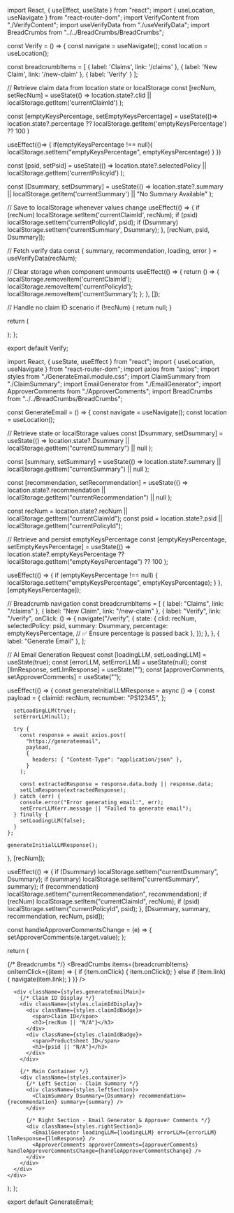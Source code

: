 import React, { useEffect, useState } from "react";
import { useLocation, useNavigate } from "react-router-dom";
import VerifyContent from "./VerifyContent";
import useVerifyData from "./useVerifyData";
import BreadCrumbs from "../../BreadCrumbs/BreadCrumbs";

const Verify = () => {
  const navigate = useNavigate();
  const location = useLocation();

  const breadcrumbItems = [
    { 
      label: 'Claims', 
      link: '/claims' 
    },
    { 
      label: 'New Claim', 
      link: '/new-claim' 
    },
    { label: 'Verify' }
  ];

  // Retrieve claim data from location state or localStorage
  const [recNum, setRecNum] = useState(() => 
    location.state?.clid || 
    localStorage.getItem('currentClaimId')
  );
  
  const [emptyKeysPercentage, setEmptyKeysPercentage] = useState(()=>
  location.state?.percentage ?? localStorage.getItem('emptyKeysPercentage') ?? 100
  )
  
  useEffect(()=> {
    if(emptyKeysPercentage !== null){
      localStorage.setItem("emptyKeysPercentage", emptyKeysPercentage)
    }
  })

  const [psid, setPsid] = useState(() => 
    location.state?.selectedPolicy || 
    localStorage.getItem('currentPolicyId')
  );

  const [Dsummary, setDsummary] = useState(() => 
    location.state?.summary || 
    localStorage.getItem('currentSummary') || 
    "No Summary Available"
  );

  // Save to localStorage whenever values change
  useEffect(() => {
    if (recNum) localStorage.setItem('currentClaimId', recNum);
    if (psid) localStorage.setItem('currentPolicyId', psid);
    if (Dsummary) localStorage.setItem('currentSummary', Dsummary);
  }, [recNum, psid, Dsummary]);

 

  // Fetch verify data
  const { summary, recommendation, loading, error } = useVerifyData(recNum);

  // Clear storage when component unmounts
  useEffect(() => {
    return () => {
      localStorage.removeItem('currentClaimId');
      localStorage.removeItem('currentPolicyId');
      localStorage.removeItem('currentSummary');
    };
  }, []);

  // Handle no claim ID scenario
  if (!recNum) {
    return null;
  }


  return (
    <div>
      <BreadCrumbs items={breadcrumbItems} />
      <VerifyContent 
        recNum={recNum}
        psid={psid}
        Dsummary={Dsummary}
        summary={summary}
        recommendation={recommendation}
        loading={loading}
        error={error}
        emptyKeysPercentage={emptyKeysPercentage}
      />
    </div>
  );
};

export default Verify;






import React, { useState, useEffect } from "react";
import { useLocation, useNavigate } from "react-router-dom";
import axios from "axios";
import styles from "./GenerateEmail.module.css";
import ClaimSummary from "./ClaimSummary";
import EmailGenerator from "./EmailGenerator";
import ApproverComments from "./ApproverComments";
import BreadCrumbs from "../../BreadCrumbs/BreadCrumbs";

const GenerateEmail = () => {
  const navigate = useNavigate();
  const location = useLocation();

  // Retrieve state or localStorage values
  const [Dsummary, setDsummary] = useState(() =>
    location.state?.Dsummary || localStorage.getItem("currentDsummary") || null
  );

  const [summary, setSummary] = useState(() =>
    location.state?.summary || localStorage.getItem("currentSummary") || null
  );

  const [recommendation, setRecommendation] = useState(() =>
    location.state?.recommendation || localStorage.getItem("currentRecommendation") || null
  );

  const recNum = location.state?.recNum || localStorage.getItem("currentClaimId");
  const psid = location.state?.psid || localStorage.getItem("currentPolicyId");

  // Retrieve and persist emptyKeysPercentage
  const [emptyKeysPercentage, setEmptyKeysPercentage] = useState(() =>
    location.state?.emptyKeysPercentage ?? localStorage.getItem("emptyKeysPercentage") ?? 100
  );

  useEffect(() => {
    if (emptyKeysPercentage !== null) {
      localStorage.setItem("emptyKeysPercentage", emptyKeysPercentage);
    }
  }, [emptyKeysPercentage]);

  // Breadcrumb navigation
  const breadcrumbItems = [
    { label: "Claims", link: "/claims" },
    { label: "New Claim", link: "/new-claim" },
    {
      label: "Verify",
      link: "/verify",
      onClick: () => {
        navigate("/verify", {
          state: {
            clid: recNum,
            selectedPolicy: psid,
            summary: Dsummary,
            percentage: emptyKeysPercentage, // ✅ Ensure percentage is passed back
          },
        });
      },
    },
    { label: "Generate Email" },
  ];

  // AI Email Generation Request
  const [loadingLLM, setLoadingLLM] = useState(true);
  const [errorLLM, setErrorLLM] = useState(null);
  const [llmResponse, setLlmResponse] = useState("");
  const [approverComments, setApproverComments] = useState("");

  useEffect(() => {
    const generateInitialLLMResponse = async () => {
      const payload = {
        claimid: recNum,
        recnumber: "PS12345",
      };

      setLoadingLLM(true);
      setErrorLLM(null);

      try {
        const response = await axios.post(
          "https://generateemail",
          payload,
          {
            headers: { "Content-Type": "application/json" },
          }
        );

        const extractedResponse = response.data.body || response.data;
        setLlmResponse(extractedResponse);
      } catch (err) {
        console.error("Error generating email:", err);
        setErrorLLM(err.message || "Failed to generate email");
      } finally {
        setLoadingLLM(false);
      }
    };

    generateInitialLLMResponse();
  }, [recNum]);

  useEffect(() => {
    if (Dsummary) localStorage.setItem("currentDsummary", Dsummary);
    if (summary) localStorage.setItem("currentSummary", summary);
    if (recommendation) localStorage.setItem("currentRecommendation", recommendation);
    if (recNum) localStorage.setItem("currentClaimId", recNum);
    if (psid) localStorage.setItem("currentPolicyId", psid);
  }, [Dsummary, summary, recommendation, recNum, psid]);

  const handleApproverCommentsChange = (e) => {
    setApproverComments(e.target.value);
  };

  return (
    <div>
      {/* Breadcrumbs */}
      <BreadCrumbs
        items={breadcrumbItems}
        onItemClick={(item) => {
          if (item.onClick) {
            item.onClick();
          } else if (item.link) {
            navigate(item.link);
          }
        }}
      />

      <div className={styles.generateEmailMain}>
        {/* Claim ID Display */}
        <div className={styles.claimIdDisplay}>
          <div className={styles.claimIdBadge}>
            <span>Claim ID</span>
            <h3>{recNum || "N/A"}</h3>
          </div>
          <div className={styles.claimIdBadge}>
            <span>Productsheet ID</span>
            <h3>{psid || "N/A"}</h3>
          </div>
        </div>

        {/* Main Container */}
        <div className={styles.container}>
          {/* Left Section - Claim Summary */}
          <div className={styles.leftSection}>
            <ClaimSummary Dsummary={Dsummary} recommendation={recommendation} summary={summary} />
          </div>

          {/* Right Section - Email Generator & Approver Comments */}
          <div className={styles.rightSection}>
            <EmailGenerator loadingLLM={loadingLLM} errorLLM={errorLLM} llmResponse={llmResponse} />
            <ApproverComments approverComments={approverComments} handleApproverCommentsChange={handleApproverCommentsChange} />
          </div>
        </div>
      </div>
    </div>
  );
};

export default GenerateEmail;

